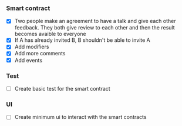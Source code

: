 ### Smart contract
- [x] Two people make an agreement to have a talk and give each other feedback. They both give review to each other and then the result becomes avaible to everyone
- [x] If A has already invited B, B shouldn't be able to invite A
- [x] Add modifiers
- [x] Add more comments
- [x] Add events

### Test
- [ ] Create basic test for the smart contract

### UI
- [ ] Create minimum ui to interact with the smart contracts